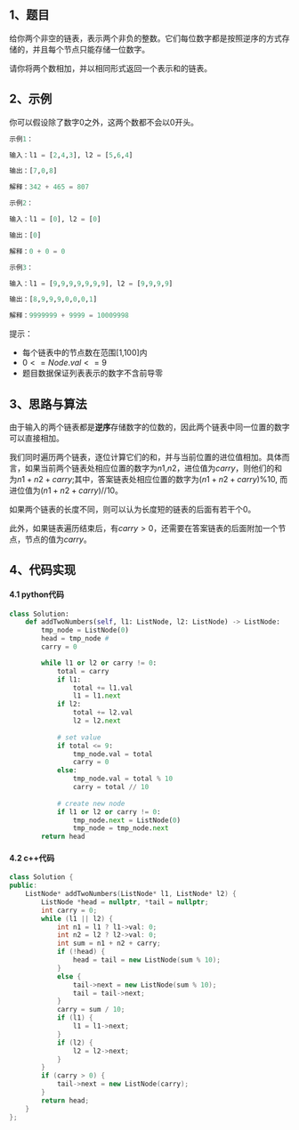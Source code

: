
## 1、题目

给你两个非空的链表，表示两个非负的整数。它们每位数字都是按照逆序的方式存储的，并且每个节点只能存储一位数字。


请你将两个数相加，并以相同形式返回一个表示和的链表。


## 2、示例

你可以假设除了数字0之外，这两个数都不会以0开头。


```python
示例1：

输入：l1 = [2,4,3], l2 = [5,6,4]

输出：[7,0,8]

解释：342 + 465 = 807

示例2：

输入：l1 = [0], l2 = [0]

输出：[0]

解释：0 + 0 = 0

示例3：

输入：l1 = [9,9,9,9,9,9,9], l2 = [9,9,9,9]

输出：[8,9,9,9,0,0,0,1]

解释：9999999 + 9999 = 10009998
```

提示：

- 每个链表中的节点数在范围[1,100]内
- $0<=Node.val<=9$
- 题目数据保证列表表示的数字不含前导零



## 3、思路与算法

由于输入的两个链表都是**逆序**存储数字的位数的，因此两个链表中同一位置的数字可以直接相加。

我们同时遍历两个链表，逐位计算它们的和，并与当前位置的进位值相加。具体而言，如果当前两个链表处相应位置的数字为$n1$,$n2$，进位值为$carry$，则他们的和为$n1+n2+carry$;其中，答案链表处相应位置的数字为$(n1+n2+carry) \%10$, 而进位值为$(n1+n2+carry) //10$。

如果两个链表的长度不同，则可以认为长度短的链表的后面有若干个0。

此外，如果链表遍历结束后，有$carry>0$，还需要在答案链表的后面附加一个节点，节点的值为$carry$。


## 4、代码实现

#### 4.1 python代码

```python
class Solution:
    def addTwoNumbers(self, l1: ListNode, l2: ListNode) -> ListNode:
        tmp_node = ListNode(0)
        head = tmp_node # 
        carry = 0

        while l1 or l2 or carry != 0:
            total = carry
            if l1:
                total += l1.val
                l1 = l1.next
            if l2:
                total += l2.val
                l2 = l2.next
            
            # set value
            if total <= 9:
                tmp_node.val = total
                carry = 0
            else:
                tmp_node.val = total % 10
                carry = total // 10
            
            # create new node
            if l1 or l2 or carry != 0:
                tmp_node.next = ListNode(0)
                tmp_node = tmp_node.next
        return head
```

#### 4.2 c++代码
```c++
class Solution {
public:
    ListNode* addTwoNumbers(ListNode* l1, ListNode* l2) {
        ListNode *head = nullptr, *tail = nullptr;
        int carry = 0;
        while (l1 || l2) {
            int n1 = l1 ? l1->val: 0;
            int n2 = l2 ? l2->val: 0;
            int sum = n1 + n2 + carry;
            if (!head) {
                head = tail = new ListNode(sum % 10);
            }
            else {
                tail->next = new ListNode(sum % 10);
                tail = tail->next;
            }
            carry = sum / 10;
            if (l1) {
                l1 = l1->next;
            }
            if (l2) {
                l2 = l2->next;
            }
        }
        if (carry > 0) {
            tail->next = new ListNode(carry);
        }
        return head;
    }
};
```